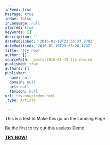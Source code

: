 ```yaml
---
inFeed: true
hasPage: true
inNav: false
inLanguage: null
starred: true
keywords: []
description: ''
datePublished: '2016-01-19T23:55:27.779Z'
dateModified: '2016-01-19T23:55:26.173Z'
title: 'Try now!'
author: []
sourcePath: _posts/2016-01-19-try-now.md
published: true
authors: []
publisher:
  name: null
  domain: null
  url: null
  favicon: null
url: try-now/index.html
_type: Article

---
```

This is a test to Make this go on the Landing Page

Be the first to try out this useless Demo

**[TRY NOW!][0]**

[0]: null